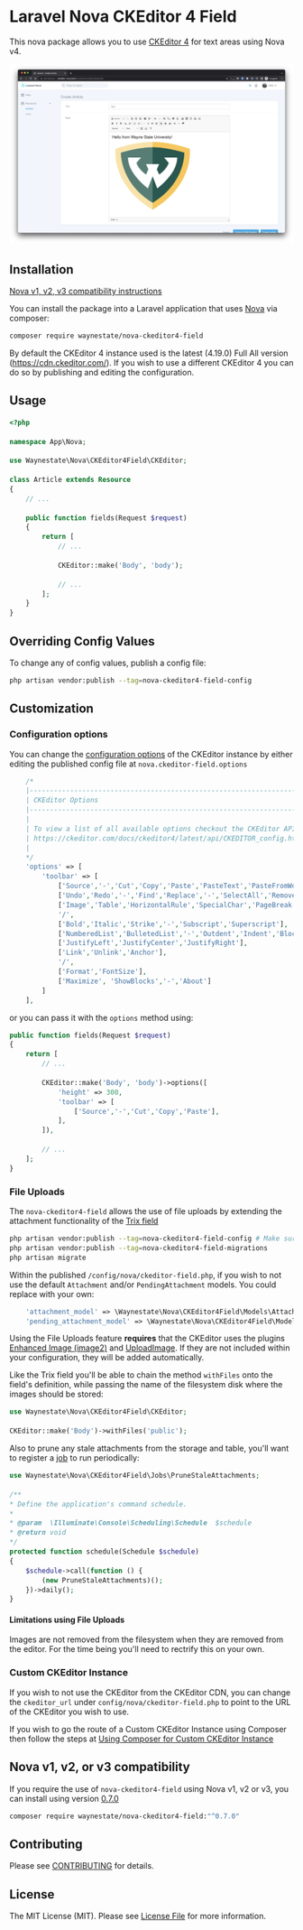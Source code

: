 # Laravel Nova CKEditor 4 Field

This nova package allows you to use [CKEditor 4](https://ckeditor.com/ckeditor-4/) for text areas using Nova v4.

![CKEditor Form Field](docs/form-field.jpg)

## Installation

[Nova v1, v2, v3 compatibility instructions](https://github.com/waynestate/nova-ckeditor4-field#nova-v1-v2-or-v3-compatibility)

You can install the package into a Laravel application that uses [Nova](https://nova.laravel.com) via composer:

```bash
composer require waynestate/nova-ckeditor4-field
```

By default the CKEditor 4 instance used is the latest (4.19.0) Full All version (https://cdn.ckeditor.com/). If you wish to use a different CKEditor 4 you can do so by publishing and editing the configuration.

## Usage

```php
<?php

namespace App\Nova;

use Waynestate\Nova\CKEditor4Field\CKEditor;

class Article extends Resource
{
    // ...

    public function fields(Request $request)
    {
        return [
            // ...

            CKEditor::make('Body', 'body');
                
            // ...
        ];
    }
}
```

## Overriding Config Values

To change any of config values, publish a config file:

```bash
php artisan vendor:publish --tag=nova-ckeditor4-field-config
```

## Customization

### Configuration options
You can change the [configuration options](https://ckeditor.com/docs/ckeditor4/latest/api/CKEDITOR_config.html) of the CKEditor instance by either editing the published config file at `nova.ckeditor-field.options`

```php
    /*
    |--------------------------------------------------------------------------------
    | CKEditor Options
    |--------------------------------------------------------------------------------
    |
    | To view a list of all available options checkout the CKEditor API documentation
    | https://ckeditor.com/docs/ckeditor4/latest/api/CKEDITOR_config.html
    |
    */
    'options' => [
        'toolbar' => [
            ['Source','-','Cut','Copy','Paste','PasteText','PasteFromWord','-','Print', 'SpellChecker', 'Scayt'],
            ['Undo','Redo','-','Find','Replace','-','SelectAll','RemoveFormat'],
            ['Image','Table','HorizontalRule','SpecialChar','PageBreak'],
            '/',
            ['Bold','Italic','Strike','-','Subscript','Superscript'],
            ['NumberedList','BulletedList','-','Outdent','Indent','Blockquote','CreateDiv'],
            ['JustifyLeft','JustifyCenter','JustifyRight'],
            ['Link','Unlink','Anchor'],
            '/',
            ['Format','FontSize'],
            ['Maximize', 'ShowBlocks','-','About']
        ]
    ],
```

or you can pass it with the `options` method using:

```php
public function fields(Request $request)
{
    return [
        // ...

        CKEditor::make('Body', 'body')->options([
            'height' => 300,
            'toolbar' => [
                ['Source','-','Cut','Copy','Paste'],
            ],
        ]),

        // ...
    ];
}
```

### File Uploads
The `nova-ckeditor4-field` allows the use of file uploads by extending the attachment functionality of the [Trix field](https://nova.laravel.com/docs/4.0/resources/fields.html#trix-file-uploads)

```bash
php artisan vendor:publish --tag=nova-ckeditor4-field-config # Make sure the config file is published
php artisan vendor:publish --tag=nova-ckeditor4-field-migrations
php artisan migrate
```

Within the published `/config/nova/ckeditor-field.php`, if you wish to not use the default `Attachment` and/or `PendingAttachment` models. You could replace with your own:
```php
    'attachment_model' => \Waynestate\Nova\CKEditor4Field\Models\Attachment::class,
    'pending_attachment_model' => \Waynestate\Nova\CKEditor4Field\Models\PendingAttachment::class,
```

Using the File Uploads feature **requires** that the CKEditor uses the plugins [Enhanced Image (image2)](https://ckeditor.com/cke4/addon/image2) and [UploadImage](https://ckeditor.com/cke4/addon/uploadimage).
If they are not included within your configuration, they will be added automatically.

Like the Trix field you'll be able to chain the method `withFiles` onto the field's definition, while passing the name of the filesystem disk where the images should be stored:
```php
use Waynestate\Nova\CKEditor4Field\CKEditor;

CKEditor::make('Body')->withFiles('public');
```

Also to prune any stale attachments from the storage and table, you'll want to register a [job](https://laravel.com/docs/9.x/scheduling#introduction) to run periodically:
```php
use Waynestate\Nova\CKEditor4Field\Jobs\PruneStaleAttachments;

/**
* Define the application's command schedule.
*
* @param  \Illuminate\Console\Scheduling\Schedule  $schedule
* @return void
*/
protected function schedule(Schedule $schedule)
{
    $schedule->call(function () {
        (new PruneStaleAttachments)();
    })->daily();
}
```

#### Limitations using File Uploads
Images are not removed from the filesystem when they are removed from the editor. For the time being you'll need to rectrify this on your own.

### Custom CKEditor Instance
If you wish to not use the CKEditor from the CKEditor CDN, you can change the `ckeditor_url` under `config/nova/ckeditor-field.php` to point to the URL of the CKEditor you wish to use.

If you wish to go the route of a Custom CKEditor Instance using Composer then follow the steps at [Using Composer for Custom CKEditor Instance](https://github.com/waynestate/nova-ckeditor4-field/wiki/Using-Composer-for-Custom-CKEditor-Instance)

## Nova v1, v2, or v3 compatibility
If you require the use of `nova-ckeditor4-field` using Nova v1, v2 or v3, you can install using version [0.7.0](https://github.com/waynestate/nova-ckeditor4-field/releases/tag/0.7.0)

```bash
composer require waynestate/nova-ckeditor4-field:"^0.7.0"
```

## Contributing

Please see [CONTRIBUTING](CONTRIBUTING.md) for details.

## License

The MIT License (MIT). Please see [License File](LICENSE.md) for more information.
